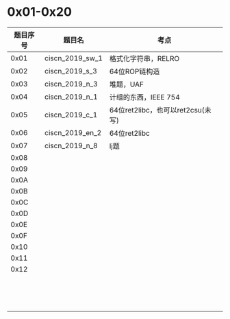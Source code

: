 



# 0x01-0x20

| 题目序号 | 题目名          | 考点                              |
| -------- | --------------- | --------------------------------- |
| 0x01     | ciscn_2019_sw_1 | 格式化字符串，RELRO               |
| 0x02     | ciscn_2019_s_3  | 64位ROP链构造                     |
| 0x03     | ciscn_2019_n_3  | 堆题，UAF                         |
| 0x04     | ciscn_2019_n_1  | 计组的东西，IEEE 754              |
| 0x05     | ciscn_2019_c_1  | 64位ret2libc，也可以ret2csu(未写) |
| 0x06     | ciscn_2019_en_2 | 64位ret2libc                      |
| 0x07     | ciscn_2019_n_8  | lj题                              |
| 0x08     |                 |                                   |
| 0x09     |                 |                                   |
| 0x0A     |                 |                                   |
| 0x0B     |                 |                                   |
| 0x0C     |                 |                                   |
| 0x0D     |                 |                                   |
| 0x0E     |                 |                                   |
| 0x0F     |                 |                                   |
| 0x10     |                 |                                   |
| 0x11     |                 |                                   |
| 0x12     |                 |                                   |
|          |                 |                                   |
|          |                 |                                   |
|          |                 |                                   |
|          |                 |                                   |
|          |                 |                                   |
|          |                 |                                   |
|          |                 |                                   |
|          |                 |                                   |
|          |                 |                                   |
|          |                 |                                   |
|          |                 |                                   |
|          |                 |                                   |
|          |                 |                                   |
|          |                 |                                   |

